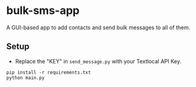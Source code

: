 # bulk-sms-app

A GUI-based app to add contacts and send bulk messages to all of them.

## Setup

- Replace the "KEY" in `send_message.py` with your Textlocal API Key.

```console
pip install -r requirements.txt
python main.py
```
